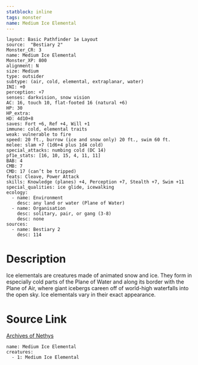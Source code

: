 ```yaml
---
statblock: inline
tags: monster
name: Medium Ice Elemental
---
```

```statblock
layout: Basic Pathfinder 1e Layout
source:  "Bestiary 2"
Monster_CR: 3
name: Medium Ice Elemental
Monster_XP: 800
alignment: N
size: Medium
type: outsider
subtype: (air, cold, elemental, extraplanar, water)
INI: +0
perception: +7
senses: darkvision, snow vision
AC: 16, touch 10, flat-footed 16 (natural +6)
HP: 30
HP_extra: 
HD: 4d10+8
saves: Fort +6, Ref +4, Will +1
immune: cold, elemental traits
weak: vulnerable to fire
speed: 20 ft., burrow (ice and snow only) 20 ft., swim 60 ft.
melee: slam +7 (1d6+4 plus 1d4 cold)
special_attacks: numbing cold (DC 14)
pf1e_stats: [16, 10, 15, 4, 11, 11]
BAB: 4
CMB: 7
CMD: 17 (can’t be tripped)
feats: Cleave, Power Attack
skills: Knowledge (planes) +4, Perception +7, Stealth +7, Swim +11
special_qualities: ice glide, icewalking
ecology:
  - name: Environment
    desc: any land or water (Plane of Water)
  - name: Organisation
    desc: solitary, pair, or gang (3-8)
    desc: none
sources:
  - name: Bestiary 2
    desc: 114
```
# Description
Ice elementals are creatures made of animated snow and ice. They form in especially cold parts of the Plane of Water and along its border with the Plane of Air, where giant icebergs careen off of world-high waterfalls into the open sky. Ice elementals vary in their exact appearance.
# Source Link
[Archives of Nethys](https://aonprd.com/MonsterDisplay.aspx?ItemName=Medium%20Ice%20Elemental)
```encounter-table
name: Medium Ice Elemental
creatures:
  - 1: Medium Ice Elemental
```
